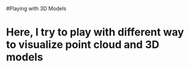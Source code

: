 #Playing with 3D Models
<h1>Here, I try to play with different way to visualize point cloud and 3D models </h1>
